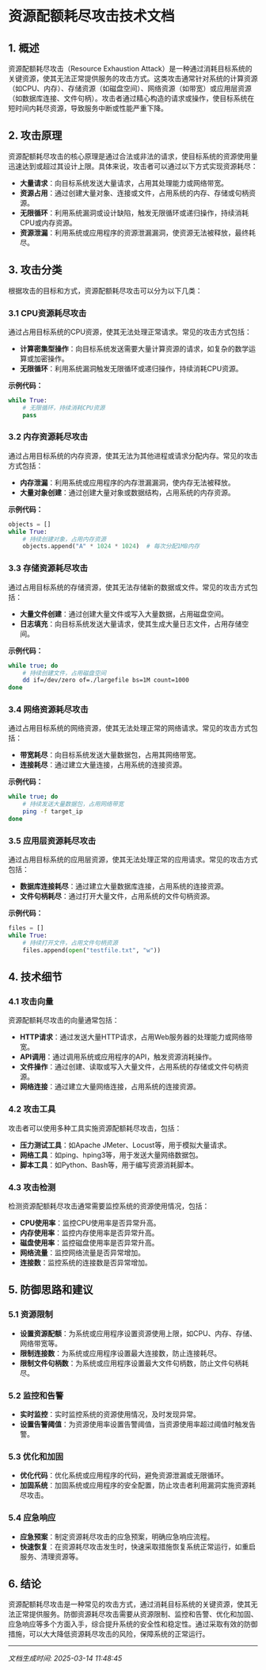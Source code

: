 # 资源配额耗尽攻击技术文档

## 1. 概述

资源配额耗尽攻击（Resource Exhaustion Attack）是一种通过消耗目标系统的关键资源，使其无法正常提供服务的攻击方式。这类攻击通常针对系统的计算资源（如CPU、内存）、存储资源（如磁盘空间）、网络资源（如带宽）或应用层资源（如数据库连接、文件句柄）。攻击者通过精心构造的请求或操作，使目标系统在短时间内耗尽资源，导致服务中断或性能严重下降。

## 2. 攻击原理

资源配额耗尽攻击的核心原理是通过合法或非法的请求，使目标系统的资源使用量迅速达到或超过其设计上限。具体来说，攻击者可以通过以下方式实现资源耗尽：

- **大量请求**：向目标系统发送大量请求，占用其处理能力或网络带宽。
- **资源占用**：通过创建大量对象、连接或文件，占用系统的内存、存储或句柄资源。
- **无限循环**：利用系统漏洞或设计缺陷，触发无限循环或递归操作，持续消耗CPU或内存资源。
- **资源泄漏**：利用系统或应用程序的资源泄漏漏洞，使资源无法被释放，最终耗尽。

## 3. 攻击分类

根据攻击的目标和方式，资源配额耗尽攻击可以分为以下几类：

### 3.1 CPU资源耗尽攻击

通过占用目标系统的CPU资源，使其无法处理正常请求。常见的攻击方式包括：

- **计算密集型操作**：向目标系统发送需要大量计算资源的请求，如复杂的数学运算或加密操作。
- **无限循环**：利用系统漏洞触发无限循环或递归操作，持续消耗CPU资源。

**示例代码：**
```python
while True:
    # 无限循环，持续消耗CPU资源
    pass
```

### 3.2 内存资源耗尽攻击

通过占用目标系统的内存资源，使其无法为其他进程或请求分配内存。常见的攻击方式包括：

- **内存泄漏**：利用系统或应用程序的内存泄漏漏洞，使内存无法被释放。
- **大量对象创建**：通过创建大量对象或数据结构，占用系统的内存资源。

**示例代码：**
```python
objects = []
while True:
    # 持续创建对象，占用内存资源
    objects.append("A" * 1024 * 1024)  # 每次分配1MB内存
```

### 3.3 存储资源耗尽攻击

通过占用目标系统的存储资源，使其无法存储新的数据或文件。常见的攻击方式包括：

- **大量文件创建**：通过创建大量文件或写入大量数据，占用磁盘空间。
- **日志填充**：向目标系统发送大量请求，使其生成大量日志文件，占用存储空间。

**示例代码：**
```bash
while true; do
    # 持续创建文件，占用磁盘空间
    dd if=/dev/zero of=./largefile bs=1M count=1000
done
```

### 3.4 网络资源耗尽攻击

通过占用目标系统的网络资源，使其无法处理正常的网络请求。常见的攻击方式包括：

- **带宽耗尽**：向目标系统发送大量数据包，占用其网络带宽。
- **连接耗尽**：通过建立大量连接，占用系统的连接资源。

**示例代码：**
```bash
while true; do
    # 持续发送大量数据包，占用网络带宽
    ping -f target_ip
done
```

### 3.5 应用层资源耗尽攻击

通过占用目标系统的应用层资源，使其无法处理正常的应用请求。常见的攻击方式包括：

- **数据库连接耗尽**：通过建立大量数据库连接，占用系统的连接资源。
- **文件句柄耗尽**：通过打开大量文件，占用系统的文件句柄资源。

**示例代码：**
```python
files = []
while True:
    # 持续打开文件，占用文件句柄资源
    files.append(open("testfile.txt", "w"))
```

## 4. 技术细节

### 4.1 攻击向量

资源配额耗尽攻击的向量通常包括：

- **HTTP请求**：通过发送大量HTTP请求，占用Web服务器的处理能力或网络带宽。
- **API调用**：通过调用系统或应用程序的API，触发资源消耗操作。
- **文件操作**：通过创建、读取或写入大量文件，占用系统的存储或文件句柄资源。
- **网络连接**：通过建立大量网络连接，占用系统的连接资源。

### 4.2 攻击工具

攻击者可以使用多种工具实施资源配额耗尽攻击，包括：

- **压力测试工具**：如Apache JMeter、Locust等，用于模拟大量请求。
- **网络工具**：如ping、hping3等，用于发送大量网络数据包。
- **脚本工具**：如Python、Bash等，用于编写资源消耗脚本。

### 4.3 攻击检测

检测资源配额耗尽攻击通常需要监控系统的资源使用情况，包括：

- **CPU使用率**：监控CPU使用率是否异常升高。
- **内存使用率**：监控内存使用率是否异常升高。
- **磁盘使用率**：监控磁盘使用率是否异常升高。
- **网络流量**：监控网络流量是否异常增加。
- **连接数**：监控系统的连接数是否异常增加。

## 5. 防御思路和建议

### 5.1 资源限制

- **设置资源配额**：为系统或应用程序设置资源使用上限，如CPU、内存、存储、网络带宽等。
- **限制连接数**：为系统或应用程序设置最大连接数，防止连接耗尽。
- **限制文件句柄数**：为系统或应用程序设置最大文件句柄数，防止文件句柄耗尽。

### 5.2 监控和告警

- **实时监控**：实时监控系统的资源使用情况，及时发现异常。
- **设置告警阈值**：为资源使用率设置告警阈值，当资源使用率超过阈值时触发告警。

### 5.3 优化和加固

- **优化代码**：优化系统或应用程序的代码，避免资源泄漏或无限循环。
- **加固系统**：加固系统或应用程序的安全配置，防止攻击者利用漏洞实施资源耗尽攻击。

### 5.4 应急响应

- **应急预案**：制定资源耗尽攻击的应急预案，明确应急响应流程。
- **快速恢复**：在资源耗尽攻击发生时，快速采取措施恢复系统正常运行，如重启服务、清理资源等。

## 6. 结论

资源配额耗尽攻击是一种常见的攻击方式，通过消耗目标系统的关键资源，使其无法正常提供服务。防御资源耗尽攻击需要从资源限制、监控和告警、优化和加固、应急响应等多个方面入手，综合提升系统的安全性和稳定性。通过采取有效的防御措施，可以大大降低资源耗尽攻击的风险，保障系统的正常运行。

---

*文档生成时间: 2025-03-14 11:48:45*

